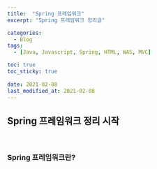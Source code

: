 ```yaml
---
title:  "Spring 프레임워크"
excerpt: "Spring 프레임워크 정리글"

categories:
  - Blog
tags:
  - [Java, Javascript, Spring, HTML, WAS, MVC]

toc: true
toc_sticky: true
 
date: 2021-02-08
last_modified_at: 2021-02-08
---
```

## Spring 프레임워크 정리 시작
<br>

### Spring 프레임워크란?
